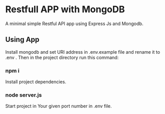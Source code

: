 # Restfull APP with MongoDB

A minimal simple Restful API app using Express Js and Mongodb.

## Using App
Install mongodb and set URI address in .env.example file and rename it to .env . Then in the project directory run this command:

### npm i
Install project dependencies.

### node server.js
Start project in Your given port number in .env file.